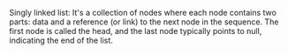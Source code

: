 Singly linked list: It's a collection of nodes where each node contains two parts: data and a reference (or link) to the next node in the sequence. The first node is called the head, and the last node typically points to null, indicating the end of the list.
